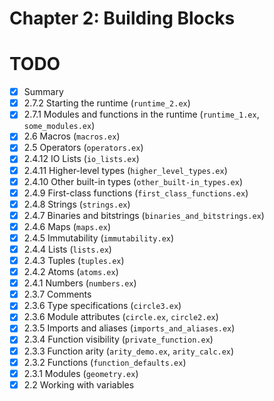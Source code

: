 # Chapter 2: Building Blocks
# TODO
- [x] Summary
- [x] 2.7.2 Starting the runtime (`runtime_2.ex`)
- [x] 2.7.1 Modules and functions in the runtime (`runtime_1.ex`, `some_modules.ex`)
- [x] 2.6 Macros (`macros.ex`)
- [x] 2.5 Operators (`operators.ex`)
- [x] 2.4.12 IO Lists (`io_lists.ex`)
- [x] 2.4.11 Higher-level types (`higher_level_types.ex`)
- [x] 2.4.10 Other built-in types (`other_built-in_types.ex`)
- [x] 2.4.9 First-class functions (`first_class_functions.ex`)
- [x] 2.4.8 Strings (`strings.ex`)
- [x] 2.4.7 Binaries and bitstrings (`binaries_and_bitstrings.ex`)
- [x] 2.4.6 Maps (`maps.ex`)
- [x] 2.4.5 Immutability (`immutability.ex`)
- [x] 2.4.4 Lists (`lists.ex`)
- [x] 2.4.3 Tuples (`tuples.ex`)
- [x] 2.4.2 Atoms (`atoms.ex`)
- [x] 2.4.1 Numbers (`numbers.ex`)
- [x] 2.3.7 Comments
- [x] 2.3.6 Type specifications (`circle3.ex`)
- [x] 2.3.6 Module attributes (`circle.ex`, `circle2.ex`)
- [x] 2.3.5 Imports and aliases (`imports_and_aliases.ex`)
- [x] 2.3.4 Function visibility (`private_function.ex`)
- [x] 2.3.3 Function arity (`arity_demo.ex`, `arity_calc.ex`)
- [x] 2.3.2 Functions (`function_defaults.ex`)
- [x] 2.3.1 Modules (`geometry.ex`)
- [x] 2.2 Working with variables